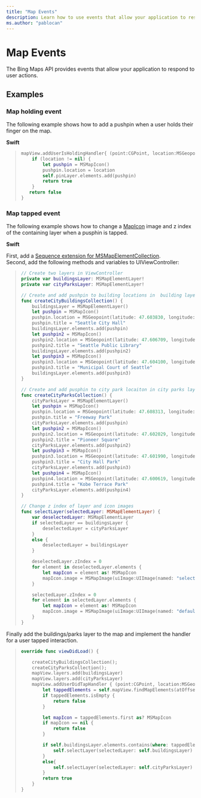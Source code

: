 ```yaml
---
title: "Map Events"
description: Learn how to use events that allow your application to respond to user actions in Bing Maps API.
ms.author: "pablocan"
---
```


# Map Events

The Bing Maps API provides events that allow your application to respond to user actions.

## Examples

### Map holding event

The following example shows how to add a pushpin when a user holds their finger on the map.

**Swift**

>```swift
> mapView.addUserIsHoldingHandler{ (point:CGPoint, location:MSGeopoint?) -> Bool in
>     if (location != nil) {
>         let pushpin = MSMapIcon()
>         pushpin.location = location
>         self.pinLayer.elements.add(pushpin)
>         return true
>     }
>    return false
> }
>```

### Map tapped event

The following example shows how to change a [MapIcon](../map-control-api/MapIcon-class.md) image and z index of the containing layer when a pusphin is tapped.

**Swift**

First, add a [Sequence extension for MSMapElementCollection](../map-control-api/MapElementCollection-class.md#sequence-protocol-in-swift).  
Second, add the following methods and variables to UIViewController:

>```swift
> // Create two layers in ViewController
> private var buildingsLayer: MSMapElementLayer!
> private var cityParksLayer: MSMapElementLayer!
>
> // Create and add pushpin to building locations in  building layer
> func createCityBuildingsCollection() {
>     buildingsLayer = MSMapElementLayer()
>     let pushpin = MSMapIcon()
>     pushpin.location = MSGeopoint(latitude: 47.603830, longitude: -122.329900)
>     pushpin.title = "Seattle City Hall"
>     buildingsLayer.elements.add(pushpin)
>     let pushpin2 = MSMapIcon()
>     pushpin2.location = MSGeopoint(latitude: 47.606709, longitude:  -122.332672)
>     pushpin2.title = "Seattle Public Library"
>     buildingsLayer.elements.add(pushpin2)
>     let pushpin3 = MSMapIcon()
>     pushpin3.location = MSGeopoint(latitude: 47.604100, longitude:  -122.329204)
>     pushpin3.title = "Municipal Court of Seattle"
>     buildingsLayer.elements.add(pushpin3)
> }
>
> // Create and add pusphin to city park locaiton in city parks layer
> func createCityParksCollection() {
>     cityParksLayer = MSMapElementLayer()
>     let pushpin = MSMapIcon()
>     pushpin.location = MSGeopoint(latitude: 47.608313, longitude: -122.331218)
>     pushpin.title = "Freeway Park"
>     cityParksLayer.elements.add(pushpin)
>     let pushpin2 = MSMapIcon()
>     pushpin2.location = MSGeopoint(latitude: 47.602029, longitude:  -122.333971)
>     pushpin2.title = "Pioneer Square"
>     cityParksLayer.elements.add(pushpin2)
>     let pushpin3 = MSMapIcon()
>     pushpin3.location = MSGeopoint(latitude: 47.601990, longitude:  -122.330681)
>     pushpin3.title = "City Hall Park"
>     cityParksLayer.elements.add(pushpin3)
>     let pushpin4 = MSMapIcon()
>     pushpin4.location = MSGeopoint(latitude: 47.600619, longitude:  -122.324957)
>     pushpin4.title = "Kobe Terrace Park"
>     cityParksLayer.elements.add(pushpin4)
> }
>
> // Change z index of layer and icon images
> func selectLayer(selectedLayer: MSMapElementLayer) {
>     var deselectedLayer: MSMapElementLayer
>     if selectedLayer == buildingsLayer {
>         deselectedLayer = cityParksLayer
>     }
>     else {
>         deselectedLayer = buildingsLayer
>     }
>
>     deselectedLayer.zIndex = 0
>     for element in deselectedLayer.elements {
>         let mapIcon = element as! MSMapIcon
>         mapIcon.image = MSMapImage(uiImage:UIImage(named: "selectedMappin")!)
>     }
>
>     selectedLayer.zIndex = 0
>     for element in selectedLayer.elements {
>         let mapIcon = element as! MSMapIcon
>         mapIcon.image = MSMapImage(uiImage:UIImage(named: "defaultMappin")!)
>     }
> }
>```


Finally add the buildings/parks layer to the map and implement the handler for a user tapped interaction.

>```swift
> override func viewDidLoad() {
>
>     createCityBuildingsCollection();
>     createCityParksCollection();
>     mapView.layers.add(buildingsLayer)
>     mapView.layers.add(cityParksLayer)
>     mapView.addUserDidTapHandler { (point:CGPoint, location:MSGeopoint?) -> Bool in
>         let tappedElements = self.mapView.findMapElements(atOffset: point)
>         if tappedElements.isEmpty {
>             return false
>         }
>
>         let mapIcon = tappedElements.first as? MSMapIcon
>         if mapIcon == nil {
>             return false
>         }
>
>         if self.buildingsLayer.elements.contains(where: tappedElements[0]) {
>             self.selectLayer(selectedLayer: self.buildingsLayer)
>         }
>         else{
>             self.selectLayer(selectedLayer: self.cityParksLayer)
>         }
>         return true
>     }
> }
>```
